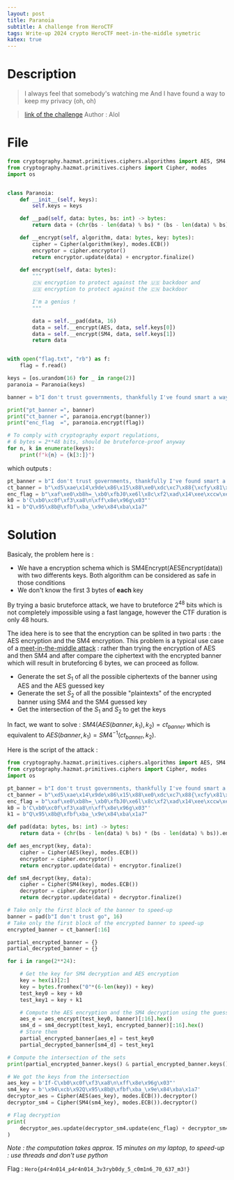 ```yaml
---
layout: post
title: Paranoia
subtitle: A challenge from HeroCTF
tags: Write-up 2024 crypto HeroCTF meet-in-the-middle symetric
katex: true
---
```


# Description
> I always feel that somebody's watching me
> And I have found a way to keep my privacy (oh, oh)

> [link of the challenge](https://github.com/HeroCTF/HeroCTF_v6/tree/2908eb81a8677da569a6a6b0007de8afcda3de20/Crypto/Paranoia)
> Author : Alol

# File
```python
from cryptography.hazmat.primitives.ciphers.algorithms import AES, SM4
from cryptography.hazmat.primitives.ciphers import Cipher, modes
import os


class Paranoia:
    def __init__(self, keys):
        self.keys = keys

    def __pad(self, data: bytes, bs: int) -> bytes:
        return data + (chr(bs - len(data) % bs) * (bs - len(data) % bs)).encode()

    def __encrypt(self, algorithm, data: bytes, key: bytes):
        cipher = Cipher(algorithm(key), modes.ECB())
        encryptor = cipher.encryptor()
        return encryptor.update(data) + encryptor.finalize()

    def encrypt(self, data: bytes):
        """
        🇨🇳 encryption to protect against the 🇺🇸 backdoor and
        🇺🇸 encryption to protect against the 🇨🇳 backdoor

        I'm a genius !
        """

        data = self.__pad(data, 16)
        data = self.__encrypt(AES, data, self.keys[0])
        data = self.__encrypt(SM4, data, self.keys[1])
        return data


with open("flag.txt", "rb") as f:
    flag = f.read()

keys = [os.urandom(16) for _ in range(2)]
paranoia = Paranoia(keys)

banner = b"I don't trust governments, thankfully I've found smart a way to keep my data secure."

print("pt_banner =", banner)
print("ct_banner =", paranoia.encrypt(banner))
print("enc_flag  =", paranoia.encrypt(flag))

# To comply with cryptography export regulations,
# 6 bytes = 2**48 bits, should be bruteforce-proof anyway
for n, k in enumerate(keys):
    print(f"k{n} = {k[3:]}")
```
which outputs : 
```python
pt_banner = b"I don't trust governments, thankfully I've found smart a way to keep my data secure."
ct_banner = b"\xd5\xae\x14\x9de\x86\x15\x88\xe0\xdc\xc7\x88{\xcfy\x81\x91\xbaH\xb6\x06\x02\xbey_0\xa5\x8a\xf6\x8b?\x9c\xc9\x92\xac\xdeb=@\x9bI\xeeY\xa0\x8d/o\xfa%)\xfb\xa2j\xd9N\xf7\xfd\xf6\xc2\x0b\xc3\xd2\xfc\te\x99\x9aIG\x01_\xb3\xf4\x0fG\xfb\x9f\xab\\\xe0\xcc\x92\xf5\xaf\xa2\xe6\xb0h\x7f}\x92O\xa6\x04\x92\x88"
enc_flag = b"\xaf\xe0\xb8h=_\xb0\xfbJ0\xe6l\x8c\xf2\xad\x14\xee\xccw\xe9\xff\xaa\xb2\xe9c\xa4\xa0\x95\x81\xb8\x03\x93\x7fg\x00v\xde\xba\xfe\xb92\x04\xed\xc4\xc7\x08\x8c\x96C\x97\x07\x1b\xe8~':\x91\x08\xcf\x9e\x81\x0b\x9b\x15"
k0 = b'C\xb0\xc0f\xf3\xa8\n\xff\x8e\x96g\x03"'
k1 = b"Q\x95\x8b@\xfbf\xba_\x9e\x84\xba\x1a7"
```
# Solution
Basicaly, the problem here is :
- We have a encryption schema which is SM4Encrypt(AESEncrypt(data)) with two differents keys. Both algorithm can be considered as safe in those conditions
- We don't know the first 3 bytes of **each** key

By trying a basic bruteforce attack, we have to bruteforce $2^{48}$ bits which is not completely impossible using a fast langage, however the CTF duration is only 48 hours.

The idea here is to see that the encryption can be splited in two parts : the AES encryption and the SM4 encryption. This problem is a typical use case of a [meet-in-the-middle attack](https://en.wikipedia.org/wiki/Meet-in-the-middle_attack) : rather than trying the encryption of AES and then SM4 and after compare the ciphertext with the encrypted banner which will result in bruteforcing 6 bytes, we can proceed as follow.
- Generate the set $S_1$ of all the possible ciphertexts of the banner using AES and the AES guessed key
- Generate the set $S_2$ of all the possible "plaintexts" of the encrypted banner using SM4 and the SM4 guessed key
- Get the intersection of the $S_1$ and $S_2$ to get the keys

In fact, we want to solve : $SM4(AES(banner, k_1), k_2) = ct_{banner}$ which is equivalent to $AES(banner, k_1) = SM4^{-1}(ct_{banner}, k_2)$.

Here is the script of the attack :
```python
from cryptography.hazmat.primitives.ciphers.algorithms import AES, SM4
from cryptography.hazmat.primitives.ciphers import Cipher, modes
import os

pt_banner = b"I don't trust governments, thankfully I've found smart a way to keep my data secure."
ct_banner = b"\xd5\xae\x14\x9de\x86\x15\x88\xe0\xdc\xc7\x88{\xcfy\x81\x91\xbaH\xb6\x06\x02\xbey_0\xa5\x8a\xf6\x8b?\x9c\xc9\x92\xac\xdeb=@\x9bI\xeeY\xa0\x8d/o\xfa%)\xfb\xa2j\xd9N\xf7\xfd\xf6\xc2\x0b\xc3\xd2\xfc\te\x99\x9aIG\x01_\xb3\xf4\x0fG\xfb\x9f\xab\\\xe0\xcc\x92\xf5\xaf\xa2\xe6\xb0h\x7f}\x92O\xa6\x04\x92\x88"
enc_flag = b"\xaf\xe0\xb8h=_\xb0\xfbJ0\xe6l\x8c\xf2\xad\x14\xee\xccw\xe9\xff\xaa\xb2\xe9c\xa4\xa0\x95\x81\xb8\x03\x93\x7fg\x00v\xde\xba\xfe\xb92\x04\xed\xc4\xc7\x08\x8c\x96C\x97\x07\x1b\xe8~':\x91\x08\xcf\x9e\x81\x0b\x9b\x15"
k0 = b'C\xb0\xc0f\xf3\xa8\n\xff\x8e\x96g\x03"'
k1 = b"Q\x95\x8b@\xfbf\xba_\x9e\x84\xba\x1a7"

def pad(data: bytes, bs: int) -> bytes:
    return data + (chr(bs - len(data) % bs) * (bs - len(data) % bs)).encode()

def aes_encrypt(key, data):
    cipher = Cipher(AES(key), modes.ECB())
    encryptor = cipher.encryptor()
    return encryptor.update(data) + encryptor.finalize()

def sm4_decrypt(key, data):
    cipher = Cipher(SM4(key), modes.ECB())
    decryptor = cipher.decryptor()
    return decryptor.update(data) + decryptor.finalize()

# Take only the first block of the banner to speed-up
banner = pad(b"I don't trust go", 16)
# Take only the first block of the encrypted banner to speed-up
encrypted_banner = ct_banner[:16]

partial_encrypted_banner = {}
partial_decrypted_banner = {}

for i in range(2**24):

    # Get the key for SM4 decryption and AES encryption
    key = hex(i)[2:]
    key = bytes.fromhex("0"*(6-len(key)) + key)
    test_key0 = key + k0
    test_key1 = key + k1

    # Compute the AES encryption and the SM4 decryption using the guessed keys
    aes_e = aes_encrypt(test_key0, banner)[:16].hex()
    sm4_d = sm4_decrypt(test_key1, encrypted_banner)[:16].hex()
    # Store them
    partial_encrypted_banner[aes_e] = test_key0
    partial_decrypted_banner[sm4_d] = test_key1

# Compute the intersection of the sets
print(partial_encrypted_banner.keys() & partial_encrypted_banner.keys())

# We got the keys from the intersection
aes_key = b'If-C\xb0\xc0f\xf3\xa8\n\xff\x8e\x96g\x03"'
sm4_key = b'\x94\xcb\x92Q\x95\x8b@\xfbf\xba_\x9e\x84\xba\x1a7'
decryptor_aes = Cipher(AES(aes_key), modes.ECB()).decryptor()
decryptor_sm4 = Cipher(SM4(sm4_key), modes.ECB()).decryptor()

# Flag decryption
print(
    decryptor_aes.update(decryptor_sm4.update(enc_flag) + decryptor_sm4.finalize()) + decryptor_aes.finalize()
)
```
*Note : the computation takes approx. 15 minutes on my laptop, to speed-up : use threads and don't use python*

Flag : `Hero{p4r4n014_p4r4n014_3v3ryb0dy_5_c0m1n6_70_637_m3!}`
